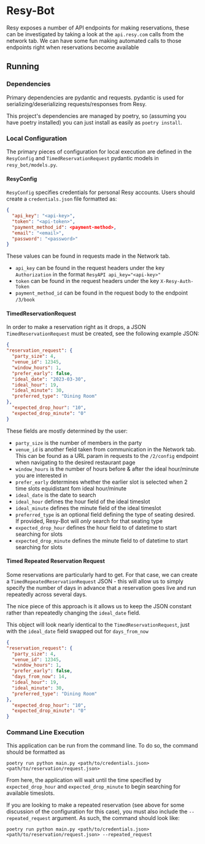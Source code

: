 # Resy-Bot

Resy exposes a number of API endpoints for making reservations,
these can be investigated by taking a look at the `api.resy.com` 
calls from the network tab. We can have some fun making automated
calls to those endpoints right when reservations become available

## Running

### Dependencies

Primary dependencies are pydantic and requests. 
pydantic is used for serializing/deserializing requests/responses from Resy. 

This project's dependencies are managed by poetry, so (assuming you have poetry installed) you can just install as easily as 
`poetry install`.

### Local Configuration

The primary pieces of configuration for local execution are
defined in the `ResyConfig` and `TimedReservationRequest` 
pydantic models in `resy_bot/models.py`. 


#### ResyConfig

`ResyConfig` specifies credentials for personal Resy accounts.
Users should create a `credentials.json` file formatted as:
```json
{
  "api_key": "<api-key>",
  "token": "<api-token>",
  "payment_method_id": <payment-method>,
  "email": "<email>",
  "password": "<password>"
}
```

These values can be found in requests made in the Network tab.
- `api_key` can be found in the request headers under the
key `Authorization` in the format `ResyAPI api_key="<api-key>"` 
- `token` can be found  in the request headers under the
key `X-Resy-Auth-Token`
- `payment_method_id` can be found in the request body to the endpoint
`/3/book`


#### TimedReservationRequest

In order to make a reservation right as it drops, a JSON
`TimedReservationRequest` must be created, see the following example
JSON:

```json
{
"reservation_request": {
  "party_size": 4,
  "venue_id": 12345,
  "window_hours": 1,
  "prefer_early": false,
  "ideal_date": "2023-03-30",
  "ideal_hour": 19,
  "ideal_minute": 30,
  "preferred_type": "Dining Room"
},
  "expected_drop_hour": "10",
  "expected_drop_minute": "0"
}
```

These fields are mostly determined by the user:
- `party_size` is the number of members in the party
- `venue_id` is another field taken from communication in the 
Network tab. This can be found as a URL param in requests to
the `/2/config` endpoint when navigating to the desired restaurant page
- `window_hours` is the number of hours before & after 
the ideal hour/minute you are interested in
- `prefer_early` determines whether the earlier slot is selected when
2 time slots equidistant fom ideal hour/minute 
- `ideal_date` is the date to search
- `ideal_hour` defines the hour field of the ideal timeslot
- `ideal_minute` defines the minute field of the ideal timeslot
- `preferred_type` is an optional field defining the type of seating
desired. If provided, Resy-Bot will _only_ search for that seating 
type
- `expected_drop_hour` defines the hour field to of datetime
to start searching for slots
- `expected_drop_minute` defines the minute field to of datetime
to start searching for slots


#### Timed Repeated Reservation Request

Some reservations are particularly hard to get. For that case, we can create a 
`TimedRepeatedReservationRequest` JSON - this will allow us to simply specify the
number of days in advance that a reservation goes live and run repeatedly across
several days. 

The nice piece of this approach is it allows us to keep the JSON constant rather
than repeatedly changing the `ideal_date` field.

This object will look nearly identical to the `TimedReservationRequest`, just with the
`ideal_date` field swapped out for `days_from_now`

```json
{
"reservation_request": {
  "party_size": 4,
  "venue_id": 12345,
  "window_hours": 1,
  "prefer_early": false,
  "days_from_now": 14,
  "ideal_hour": 19,
  "ideal_minute": 30,
  "preferred_type": "Dining Room"
},
  "expected_drop_hour": "10",
  "expected_drop_minute": "0"
}
```


### Command Line Execution

This application can be run from the command line. To do so, 
the command should be formatted as 

`poetry run python main.py <path/to/credentials.json> <path/to/reservation/request.json>`

From here, the application will wait until the time specified by 
`expected_drop_hour` and `expected_drop_minute` to begin searching
for available timeslots.

If you are looking to make a repeated reservation (see above for some discussion of the 
configuration for this case), you must also include the `--repeated_request` argument.
As such, the command should look like:

`poetry run python main.py <path/to/credentials.json> <path/to/reservation/request.json> --repeated_request`
